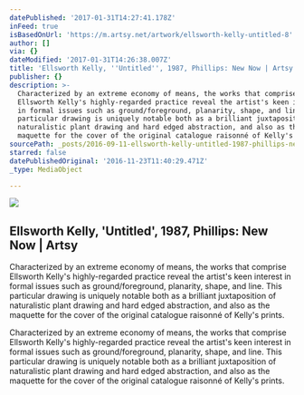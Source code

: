 ```yaml
---
datePublished: '2017-01-31T14:27:41.178Z'
inFeed: true
isBasedOnUrl: 'https://m.artsy.net/artwork/ellsworth-kelly-untitled-8'
author: []
via: {}
dateModified: '2017-01-31T14:26:38.007Z'
title: 'Ellsworth Kelly, ''Untitled'', 1987, Phillips: New Now | Artsy'
publisher: {}
description: >-
  Characterized by an extreme economy of means, the works that comprise
  Ellsworth Kelly's highly-regarded practice reveal the artist's keen interest
  in formal issues such as ground/foreground, planarity, shape, and line. This
  particular drawing is uniquely notable both as a brilliant juxtaposition of
  naturalistic plant drawing and hard edged abstraction, and also as the
  maquette for the cover of the original catalogue raisonné of Kelly's prints.
sourcePath: _posts/2016-09-11-ellsworth-kelly-untitled-1987-phillips-new-now-or-artsy.md
starred: false
datePublishedOriginal: '2016-11-23T11:40:29.471Z'
_type: MediaObject

---
```

<article style=""><img src="https://imgflo.herokuapp.com/graph/2b2431f8e7ba7b0/e565b6cd6ed1636a040a181ac7e7d161/noop.jpg?input=https%3A%2F%2Fd32dm0rphc51dk.cloudfront.net%2FahSNhTZgHRWmravgcbfh5A%2Flarge.jpg" /><h1>Ellsworth Kelly, 'Untitled', 1987, Phillips: New Now | Artsy</h1><p>Characterized by an extreme economy of means, the works that comprise Ellsworth Kelly's highly-regarded practice reveal the artist's keen interest in formal issues such as ground/foreground, planarity, shape, and line. This particular drawing is uniquely notable both as a brilliant juxtaposition of naturalistic plant drawing and hard edged abstraction, and also as the maquette for the cover of the original catalogue raisonné of Kelly's prints.</p></article>

Characterized by an extreme economy of means, the works that comprise Ellsworth Kelly's highly-regarded practice reveal the artist's keen interest in formal issues such as ground/foreground, planarity, shape, and line. This particular drawing is uniquely notable both as a brilliant juxtaposition of naturalistic plant drawing and hard edged abstraction, and also as the maquette for the cover of the original catalogue raisonné of Kelly's prints.